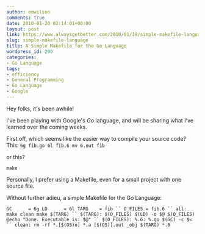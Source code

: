 ```yaml
---
author: emwilson
comments: true
date: 2010-01-20 02:14:01+00:00
layout: post
link: https://www.alwaysgetbetter.com/2010/01/19/simple-makefile-language/
slug: simple-makefile-language
title: A Simple Makefile for the Go Language
wordpress_id: 290
categories:
- Go Language
tags:
- efficiency
- General Programming
- Go Language
- Google
---
```


Hey folks, it's been awhile!

I've been playing with Google's _Go_ language, and will be sharing what I've learned over the coming weeks.

First off, which seems like the easier way to compile your source code? This:
`
6g fib.go
6l fib.6
mv 6.out fib
`

or this?

`
make
`

Personally, I prefer using a Makefile, even for a small project with one source file.

Without further adieu, a simple Makefile for the Go Language:

`
GC      = 6g
LD      = 6l
TARG    = fib
``
O_FILES = fib.6
``
all:
        make clean
        make $(TARG)
``
$(TARG): $(O_FILES)
        $(LD) -o $@ $(O_FILES)
        @echo "Done. Executable is: $@"
``
$(O_FILES): %.6: %.go
        $(GC) -c $<
``
clean:
        rm -rf *.[$(OS)o] *.a [$(OS)].out _obj $(TARG) *.6
`
